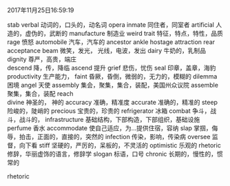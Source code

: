 2017年11月25日16:59:19

stab
verbal			动词的，口头的，动名词
opera
inmate			同住者，同室者
artificial		人造的，虚伪的，武断的
manufacture		制造业
weird
trait			特征，特点，特性，品质
rage			愤怒
automobile		汽车，汽车的
ancestor
ankle
hostage
attraction
rear
acceptance
beam			微笑，发光， 光线，电波，发出
dairy			牛奶的，乳制品
dignity			尊严，高贵，端庄			
descend			降，传，降临
ascend			提升
grief			悲伤，忧伤
seal			印章，盖章，海豹
productivity	生产能力，
faint			昏厥，昏倒，微弱的，无力的，模糊的
dilemma			困境
angel			天使
assembly		集会，聚集，集合，装配，美国州众议院
assemble		聚集，集合，装配
reach			
divine			神圣的， 神的
accuracy		准确，精准度
accurate		准确的，精准的
steep			险峻的，陡峭的
precious		宝贵的，珍贵的
refrigerator	冰箱
combat			争斗，战斗，战斗的，
infrastructure	基础结构，下部构造，下部组织，基础设施
perfume			香水
accommodate		使自己适应，为...提供住宿，容纳
slap			掌掴，侮辱，拍击，正面的，直接的，突然的
infection		传染，影响，传染病
oversee			监督，向下看
stiff			坚硬的，严厉的，呆板的，不灵活的
optimistic		乐观的
rhetoric		修辞，华丽虚饰的语言，修辞学
slogan			标语，口号
chronic			长期的，慢性的，惯常的

rhetoric




